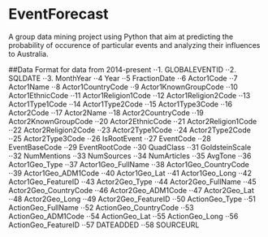 # EventForecast
 A group data mining project using Python that aim at predicting the probability of occurence of particular events and analyzing their influences to Australia.

##Data Format for data from 2014-present
⋅⋅1. GLOBALEVENTID
⋅⋅2. SQLDATE
⋅⋅3. MonthYear
⋅⋅4 Year
⋅⋅5 FractionDate
⋅⋅6 Actor1Code
⋅⋅7 Actor1Name
⋅⋅8 Actor1CountryCode
⋅⋅9 Actor1KnownGroupCode
⋅⋅10 Actor1EthnicCode
⋅⋅11 Actor1Religion1Code
⋅⋅12 Actor1Religion2Code
⋅⋅13 Actor1Type1Code
⋅⋅14 Actor1Type2Code
⋅⋅15 Actor1Type3Code
⋅⋅16 Actor2Code
⋅⋅17 Actor2Name
⋅⋅18 Actor2CountryCode
⋅⋅19 Actor2KnownGroupCode
⋅⋅20 Actor2EthnicCode
⋅⋅21 Actor2Religion1Code
⋅⋅22 Actor2Religion2Code
⋅⋅23 Actor2Type1Code
⋅⋅24 Actor2Type2Code
⋅⋅25 Actor2Type3Code
⋅⋅26 IsRootEvent
⋅⋅27 EventCode
⋅⋅28 EventBaseCode
⋅⋅29 EventRootCode
⋅⋅30 QuadClass
⋅⋅31 GoldsteinScale
⋅⋅32 NumMentions
⋅⋅33 NumSources
⋅⋅34 NumArticles
⋅⋅35 AvgTone
⋅⋅36 Actor1Geo_Type
⋅⋅37 Actor1Geo_FullName
⋅⋅38 Actor1Geo_CountryCode
⋅⋅39 Actor1Geo_ADM1Code
⋅⋅40 Actor1Geo_Lat
⋅⋅41 Actor1Geo_Long
⋅⋅42 Actor1Geo_FeatureID
⋅⋅43 Actor2Geo_Type
⋅⋅44 Actor2Geo_FullName
⋅⋅45 Actor2Geo_CountryCode
⋅⋅46 Actor2Geo_ADM1Code
⋅⋅47 Actor2Geo_Lat
⋅⋅48 Actor2Geo_Long
⋅⋅49 Actor2Geo_FeatureID
⋅⋅50 ActionGeo_Type
⋅⋅51 ActionGeo_FullName
⋅⋅52 ActionGeo_CountryCode
⋅⋅53 ActionGeo_ADM1Code
⋅⋅54 ActionGeo_Lat
⋅⋅55 ActionGeo_Long
⋅⋅56 ActionGeo_FeatureID
⋅⋅57 DATEADDED
⋅⋅58 SOURCEURL